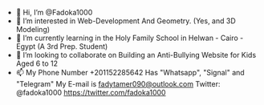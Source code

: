 - 👋 Hi, I’m @Fadoka1000
- 👀 I’m interested in Web-Development And Geometry. (Yes, and 3D Modeling)
- 🌱 I’m currently learning in the Holy Family School in Helwan - Cairo - Egypt (A 3rd Prep. Student)
- 💞️ I’m looking to collaborate on Building an Anti-Bullying Website for Kids Aged 6 to 12
- 📫 My Phone Number +201152285642 Has "Whatsapp", "Signal" and "Telegram"
My E-mail is fadytamer090@outlook.com
Twitter: @fadoka1000 https://twitter.com/fadoka1000
